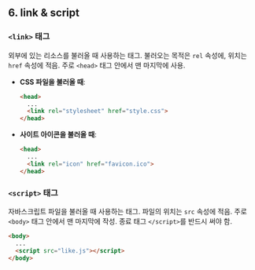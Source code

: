 ## 6. link & script

### `<link>` 태그
외부에 있는 리소스를 불러올 때 사용하는 태그. 불러오는 목적은 `rel` 속성에, 위치는 `href` 속성에 적음. 주로 `<head>` 태그 안에서 맨 마지막에 사용.

- **CSS 파일을 불러올 때**:
  ```html
  <head>
    ...
    <link rel="stylesheet" href="style.css">
  </head>
  ```

- **사이트 아이콘을 불러올 때**:
  ```html
  <head>
    ...
    <link rel="icon" href="favicon.ico">
  </head>
  ```

### `<script>` 태그
자바스크립트 파일을 불러올 때 사용하는 태그. 파일의 위치는 `src` 속성에 적음. 주로 `<body>` 태그 안에서 맨 마지막에 작성. 종료 태그 `</script>`를 반드시 써야 함.

```html
<body>
  ...
  <script src="like.js"></script>
</body>
```
